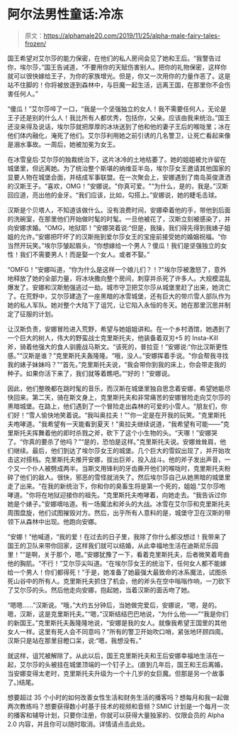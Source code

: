 # 阿尔法男性童话:冷冻

> 原文：<https://alphamale20.com/2019/11/25/alpha-male-fairy-tales-frozen/>

国王希望对艾尔莎的能力保密，在他们的私人房间会见了她和王后。“我警告过你，埃尔莎，”国王告诫道，“不要用你的天赋伤害别人。把你的礼物保密，这样你就可以很快嫁给王子，为你的家族增光。但是，你又一次用你的力量作恶了。这是站不住脚的！你将被放逐到森林中，与巨魔一起生活，远离王国，在那里你不会伤害任何人。”

“傻瓜！”艾尔莎啐了一口，“我是一个坚强独立的女人！我不需要任何人，无论是王子还是别的什么人！我比所有人都优秀，包括你，父亲。应该由我来统治。”国王还没来得及说话，埃尔莎就把厚厚的冰块送到了他和他的妻子王后的喉咙里；冰在他们体内融化，淹死了他们。艾尔莎利用她之前引诱的几名警卫，让死亡看起来像是溺水事故。一周后，她被加冕为女王。

在冰雪皇后·艾尔莎的独裁统治下，这片冰冷的土地枯萎了。她的姐姐被允许留在城堡里，但远离她。为了统治整个斯堪的纳维亚半岛，埃尔莎女王邀请其他国家的显要人物在城堡会面，并结成军事联盟。在一次聚会上，安娜遇到了南岛英俊潇洒的汉斯王子。“喜欢，OMG！”安娜说。"你真可爱。"“为什么，是的，我是。”汉斯回应道，亮出他的金牙。“我们应该，比如，勾搭上。”安娜说，她的睫毛击球。

汉斯是个贝塔人，不知道该做什么。没有浪费时间，安娜牵着他的手，带他到后面的洗碗室，在那里他们开始做时髦的时髦。一旦他被花了，汉斯立刻被感染了，并向安娜求婚。“OMG，地狱耶！”安娜哭着说:“但是，我操，我们得先得到我婊子姐姐的允许。”安娜把吓坏了的汉斯拖到爱尔莎女王的宝座前接受她的婚姻祝福。“你当然开玩笑。”埃尔莎皱起眉头，“你想嫁给一个男人？傻瓜！我们是坚强独立的女性！我们不需要男人！而是娶一个女人。或者不娶。”

“OMFG！”安娜叫道，“你为什么是这样一个娘儿们？！?"埃尔莎被激怒了，意外地释放了她的全部力量，将冰块撒向整个房间，刺穿并杀死了许多人。大规模混乱爆发了。安娜和汉斯勉强逃过一劫。城市守卫把艾尔莎从城堡里赶了出来，她流亡了。在荒野中，艾尔莎建造了一座黑暗的冰雪城堡，还有巨大的带爪雪人部队作为她的私人军队。她对整个大陆下了诅咒，让它陷入永恒的冬天。她在那里沉思并制定了征服的计划。

让汉斯负责，安娜冒险进入荒野，希望与她姐姐讲和。在一个乡村酒馆，她遇到了一个巨大的树人，伟大的野蛮战士克里斯托夫，他装备着双刃+5 的 Insta-Kill 斧，骑着他强大的食人驯鹿战马斯文。“该死的，普拉亚！”安娜说:“你比汉斯更性感。”“汉斯是谁？”克里斯托夫轰隆隆。“哦，没人。”安娜挥着手说。"你会帮我寻找我的婊子妹妹吗？"“首先，”克里斯托夫说，“我会带你到我的床上，你会带走我的种子。如果你活下来了，我们就等着瞧吧。”“好的！”安娜说。

因此，他们整晚都在跳时髦的音乐，而汉斯在城堡里独自思念着安娜，希望她能尽快回来。第二天，骑在斯文身上，克里斯托夫和非常痛苦的安娜冒险走向艾尔莎的黑暗城堡。在路上，他们遇到了一个冒险走出森林的可爱的小雪人。“朋友们，你们好！”雪人愉快地笑着说。“我叫奥拉夫！”"你一定是在开我的玩笑。"克里斯托夫咆哮道。"我希望有一天能看到夏天！"奥拉夫继续说道，“我希望有可能——”克里斯托夫挥舞着他的即时杀戮之斧，砍下了这个小生物的头。“天哪！”安娜哭了。“你真的要杀了他吗？”“是的，恐怕是这样。”克里斯托夫说。安娜耸耸肩，他们继续。最后，他们到达了埃尔莎女王的城堡。几个巨大的雪奴出现了，并开始攻击这对搭档。克里斯托夫推开安娜，拔出巨斧，投入战斗。他的斧子发出声音，一个又一个仆人被劈成两半。当斯文用锋利的牙齿撕开他们的喉咙时，克里斯托夫粉碎了他们的敌人。很快，邪恶的雪怪就消失了。然后埃尔莎自己从她黑暗的城堡里走了出来。"在我的新统治下，你和你的臭畜生将是第一个死的，姐姐."艾尔莎咆哮道。"你将在地狱迎接你的祖先。"克里斯托夫咆哮着，向她走去。“我告诉过你她是个婊子。”安娜嘀咕道。有一场魔法和斧头的大战。冰雪在艾尔莎和克里斯托夫周围盘旋，他们试图摧毁对方。然后，出乎所有人意料的是，城堡守卫在汉斯的带领下从森林中出现。他跑向安娜。

“安娜！”他喊道，“我的爱！在过去的日子里，我除了你什么都没想过！我带来了国王的卫队来带你回家，这样我们就可以结婚，从此幸福地生活在迪斯尼乐园里！”“是啊，关于那个，嗯。”安娜犹豫了一下，看着克里斯托夫，后者微笑着弯曲他的胸肌。“不行！”艾尔莎尖叫道。“在埃尔莎女王的统治下，任何女人都不能嫁给一个男人！你们都得死！”于是，她准备了她最强大最致命的冰系魔法，试图杀死山谷中的所有人。克里斯托夫抓住了机会，他的斧头在空中嗡嗡作响，一刀砍下了艾尔莎的头。然后他走向安娜，抱起她，当着汉斯的面舌吻了她。

“嗯嗯……”汉斯说。“哦，”大约五分钟后，当她做完爱后，安娜说，“嗯，是的。嗯，汉斯，这是克里斯托夫。”“嗯，”汉斯结结巴巴地说，“为什么他——”“我是你们的新国王。”克里斯托夫轰隆隆地说，“安娜是我的女人。就像我希望王国里的其他女人一样。这里有死人会不同意吗？”所有的警卫开始吹口哨，紧张地环顾四周。汉斯只是站在那里目瞪口呆，说:“嗯，我想没有。”

就这样，诅咒被解除了。从此以后，国王克里斯托夫和王后安娜幸福地生活在一起，艾尔莎的头被挂在城堡顶端的一个钉子上。(直到几年后，国王和王后离婚，当安娜变得太老时，克里斯托夫升级为一个十几岁的女巨魔。但那是另一个故事了。)结尾。

想要超过 35 个小时的如何改善女性生活和财务生活的播客吗？想每月和我一起做两次教练吗？想要获得数小时基于技术的视频和音频？SMIC 计划是一个每月一次的播客和辅导计划，只要你注册，你就可以获得大量独家的、仅限会员的 Alpha 2.0 内容，并且你可以随时取消。详情请点击此处。